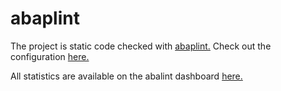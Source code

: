 # abaplint

The project is static code checked with [abaplint.](https://abaplint.app/) Check out the configuration [here.](https://github.com/abap2UI5/abap2UI5/blob/main/ci/abaplint/abaplint.jsonc)

All statistics are available on the abalint dashboard [here.](https://github.com/abap2UI5/abap2UI5/blob/main/ci/abaplint/abaplint.jsonc)

